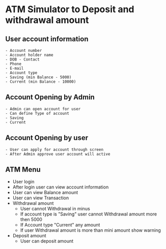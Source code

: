 # ATM Simulator to Deposit and withdrawal amount 


## User account information  

    - Account number
    - Account holder name  
    - DOB - Contact  
    - Phone  
    - E-mail  
    - Account type 
    - Saving (min Balance - 5000) 
    - Current (min Balance - 10000) 

## Account Opening by Admin  

    - Admin can open account for user 
    - Can define Type of account  
    - Saving  
    - Current  

 
## Account Opening by user  

    - User can apply for account through screen 
    - After Admin approve user account will active  

 
## ATM Menu  

- User login  
- After login user can view account information 
- User can view Balance amount 
- User can view Transaction  
- Withdrawal amount  
    - User cannot Withdrawal in minus  
    - If account type is "Saving" user cannot Withdrawal  amount more then 5000 
    - If Account type "Current" any amount 
    - If user Withdrawal amount is more than mini amount show warning 
- Deposit amount  
    - User can deposit amount 